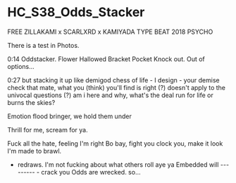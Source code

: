 # HC_S38_Odds_Stacker

FREE ZILLAKAMI x SCARLXRD x KAMIYADA TYPE BEAT 2018 PSYCHO

There is a test in Photos.



0:14 
Oddstacker.
Flower
Hallowed
Bracket
Pocket
Knock out.
Out of options...

0:27
but stacking it up like demigod
chess of life - I design - your demise
check that mate, what you (think) you'll find 
is right (?)
doesn't apply to the univocal questions (?)
am i here and why, what's the deal
run for life or burns the skies?

Emotion flood bringer, we hold them under

Thrill for me, scream for ya.

Fuck all the hate, feeling I'm right
Bo bay, fight you clock you, make it look I'm made to brawl.
- redraws. I'm not fucking about what others roll aye ya
Embedded will --------- - crack you
Odds are wrecked.
so...










